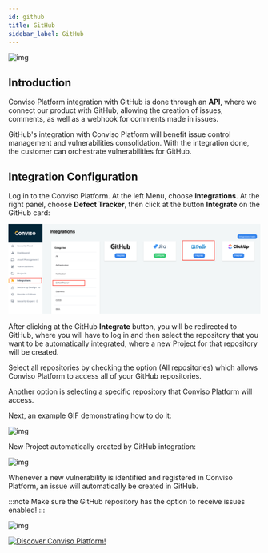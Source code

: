```yaml
---
id: github
title: GitHub
sidebar_label: GitHub
---
```


<div style={{textAlign: 'center'}}>

![img](../../static/img/github.png)

</div>

## Introduction

Conviso Platform integration with GitHub is done through an **API**, where we connect our product with GitHub, allowing the creation of issues, comments, as well as a webhook for comments made in issues.

GitHub's integration with Conviso Platform will benefit issue control management and vulnerabilities consolidation. With the integration done, the customer can orchestrate vulnerabilities for GitHub.

## Integration Configuration

Log in to the Conviso Platform. At the left Menu, choose **Integrations**. At the right panel, choose **Defect Tracker**, then click at the button **Integrate** on the GitHub card:

<div style={{textAlign: 'center'}}>

![img](../../static/img/github-img1.png)

</div>

After clicking at the GitHub **Integrate** button, you will be redirected to GitHub, where you will have to log in and then select the repository that you want to be automatically integrated, where a new Project for that repository will be created.

Select all repositories by checking the option (All repositories) which allows Conviso Platform to access all of your GitHub repositories.

Another option is selecting a specific repository that Conviso Platform will access.

Next, an example GIF demonstrating how to do it:

<div style={{textAlign: 'center'}}>

![img](../../static/img/github-gif1.gif)

</div>

New Project automatically created by GitHub integration:

<div style={{textAlign: 'center'}}>

![img](../../static/img/github-img2.png)

</div>

Whenever a new vulnerability is identified and registered in Conviso Platform, an issue will automatically be created in GitHub.

:::note
Make sure the GitHub repository has the option to receive issues enabled!
:::

<div style={{textAlign: 'center'}}>

![img](../../static/img/github-img3.png)

</div>

[![Discover Conviso Platform!](https://no-cache.hubspot.com/cta/default/5613826/interactive-125788977029.png)](https://cta-service-cms2.hubspot.com/web-interactives/public/v1/track/redirect?encryptedPayload=AVxigLKtcWzoFbzpyImNNQsXC9S54LjJuklwM39zNd7hvSoR%2FVTX%2FXjNdqdcIIDaZwGiNwYii5hXwRR06puch8xINMyL3EXxTMuSG8Le9if9juV3u%2F%2BX%2FCKsCZN1tLpW39gGnNpiLedq%2BrrfmYxgh8G%2BTcRBEWaKasQ%3D&webInteractiveContentId=125788977029&portalId=5613826)